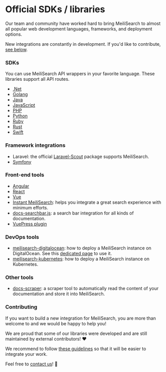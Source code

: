 # Official SDKs / libraries

Our team and community have worked hard to bring MeiliSearch to almost all popular web development languages, frameworks, and deployment options.

New integrations are constantly in development. If you'd like to contribute, [see below](/learn/what_is_meilisearch/sdks.md#contributing).

### SDKs

You can use MeiliSearch API wrappers in your favorite language. These libraries support all API routes.

- [.Net](https://github.com/meilisearch/meilisearch-dotnet)
- [Golang](https://github.com/meilisearch/meilisearch-go)
- [Java](https://github.com/meilisearch/meilisearch-java)
- [JavaScript](https://github.com/meilisearch/meilisearch-js)
- [PHP](https://github.com/meilisearch/meilisearch-php)
- [Python](https://github.com/meilisearch/meilisearch-python)
- [Ruby](https://github.com/meilisearch/meilisearch-ruby)
- [Rust](https://github.com/meilisearch/meilisearch-rust)
- [Swift](https://github.com/meilisearch/meilisearch-swift)

### Framework integrations

- Laravel: the official [Laravel-Scout](https://github.com/laravel/scout) package supports MeiliSearch.
- [Symfony](https://github.com/meilisearch/meilisearch-symfony)

### Front-end tools

- [Angular](https://github.com/meilisearch/meilisearch-angular)
- [React](https://github.com/meilisearch/meilisearch-react)
- [Vue](https://github.com/meilisearch/meilisearch-vue)
- [Instant MeiliSearch](https://github.com/meilisearch/instant-meilisearch): helps you integrate a great search experience with minimum efforts.
- [docs-searchbar.js](https://github.com/meilisearch/docs-searchbar.js): a search bar integration for all kinds of documentation.
- [VuePress plugin](https://github.com/meilisearch/vuepress-plugin-meilisearch)

### DevOps tools

- [meilisearch-digitalocean](https://github.com/meilisearch/meilisearch-digitalocean): how to deploy a MeiliSearch instance on DigitalOcean. See this [dedicated page](/create/how_to/digitalocean_droplet.md) to use it.
- [meilisearch-kubernetes](https://github.com/meilisearch/meilisearch-kubernetes): how to deploy a MeiliSearch instance on Kubernetes.

### Other tools

- [docs-scraper](https://github.com/meilisearch/docs-scraper): a scraper tool to automatically read the content of your documentation and store it into MeiliSearch.

### Contributing

If you want to build a new integration for MeiliSearch, you are more than welcome to and we would be happy to help you!

We are proud that some of our libraries were developed and are still maintained by external contributors! ♥️

We recommend to follow [these guidelines](https://github.com/meilisearch/integrations-guides) so that it will be easier to integrate your work.

Feel free to [contact us](/learn/what_is_meilisearch/contact.md)! 🙂
